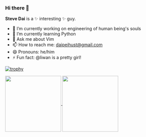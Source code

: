 ### Hi there 👋


**Steve Dai** is a ✨ interesting ✨ guy.

- 🔭 I’m currently working on engineering of human being's souls
- 🌱 I’m currently learning Python
- 💬 Ask me about Vim
- 📫 How to reach me: daipeihust@gmail.com
- 😄 Pronouns: he/him
- ⚡ Fun fact: @liwan is a pretty girl!

[![trophy](https://github-profile-trophy.vercel.app/?username=daipeihust&theme=onedark&rank=S,AAA,AA,A,B,C)](https://github.com/ryo-ma/github-profile-trophy)

<a href="https://github.com/anuraghazra/github-readme-stats">
  <img align="center" height="180" src="https://github-readme-stats.vercel.app/api?username=daipeihust&show_icons=true&count_private=true" />
</a>
<a href="https://github.com/anuraghazra/convoychat">
  <img align="center" height="180" src="https://github-readme-stats.vercel.app/api/top-langs/?username=daipeihust&layout=compact" />
</a>
